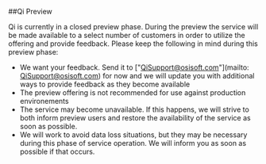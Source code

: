 ##Qi Preview

Qi is currently in a closed preview phase. During the preview the service will be made available to a select number of customers in order to utilize the offering and provide feedback. Please keep the following in mind during this preview phase:

- We want your feedback. Send it to ["QiSupport@osisoft.com"](mailto: QiSupport@osisoft.com) for now and we will update you with additional ways to provide feedback as they become available
- The preview offering is not recommended for use against production environements
- The service may become unavailable. If this happens, we will strive to both inform preview users and restore the availability of the service as soon as possible.
- We will work to avoid data loss situations, but they may be necessary during this phase of service operation. We will inform you as soon as possible if that occurs.
